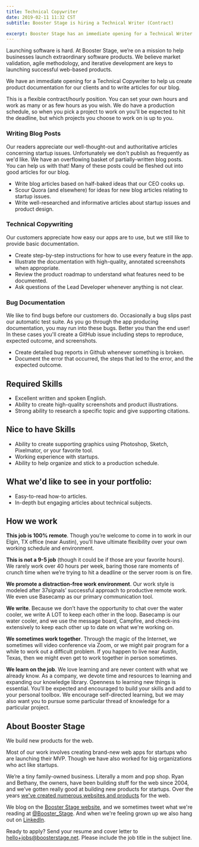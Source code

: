 ```yaml
---
title: Technical Copywriter
date: 2019-02-11 11:32 CST
subtitle: Booster Stage is hiring a Technical Writer (Contract)

excerpt: Booster Stage has an immediate opening for a Technical Writer to help us write and update documentation for our clients, and to provide valuable QA testing. 
---
```



Launching software is hard. At Booster Stage, we’re on a mission to help businesses launch extraordinary software products. We believe market validation, agile methodology, and iterative development are keys to launching successful web-based products.

We have an immediate opening for a Technical Copywriter to help us create product documentation for our clients and to write articles for our blog. 

This is a flexible contract/hourly position. You can set your own hours and work as many or as few hours as you wish. We do have a production schedule, so when you pick a project to work on you'll be expected to hit the deadline, but which projects you choose to work on is up to you. 


### Writing Blog Posts
Our readers appreciate our well-thought-out and authoritative articles concerning startup issues. Unfortunately we don't publish as frequently as we'd like. We have an overflowing basket of partially-written blog posts. You can help us with that! Many of these posts could be fleshed out into good articles for our blog. 

- Write blog articles based on half-baked ideas that our CEO cooks up. 
- Scour Quora (and elsewhere) for ideas for new blog articles relating to startup issues. 
- Write well-researched and informative articles about startup issues and product design. 


### Technical Copywriting
Our customers appreciate how easy our apps are to use, but we still like to provide basic documentation. 

- Create step-by-step instructions for how to use every feature in the app.
- Illustrate the documentation with high-quality, annotated screenshots when appropriate.
- Review the product roadmap to understand what features need to be documented.
- Ask questions of the Lead Developer whenever anything is not clear.


### Bug Documentation
We like to find bugs before our customers do. Occasionally a bug slips past our automatic test suite. As you go through the app producing documentation, you may run into these bugs. Better you than the end user! In these cases you'll create a GitHub issue including steps to reproduce, expected outcome, and screenshots. 

- Create detailed bug reports in Github whenever something is broken.
- Document the error that occurred, the steps that led to the error, and the expected outcome.

 
## Required Skills
* Excellent written and spoken English. 
* Ability to create high-quality screenshots and product illustrations. 
* Strong ability to research a specific topic and give supporting citations. 

## Nice to have Skills 
* Ability to create supporting graphics using Photoshop, Sketch, Pixelmator, or your favorite tool. 
* Working experience with startups. 
* Ability to help organize and stick to a production schedule. 


## What we'd like to see in your portfolio: 
* Easy-to-read how-to articles.
* In-depth but engaging articles about technical subjects. 




## How we work

**This job is 100% remote**. Though you’re welcome to come in to work in our Elgin, TX office (near Austin), you’ll have ultimate flexibility over your own working schedule and environment.

**This is not a 9-5 job** (though it could be if those are your favorite hours). We rarely work over 40 hours per week, baring those rare moments of crunch time when we’re trying to hit a deadline or the server room is on fire.

**We promote a distraction-free work environment**. Our work style is modeled after 37signals’ successful approach to productive remote work. We even use Basecamp as our primary communication tool.

**We write**. Because we don’t have the opportunity to chat over the water cooler, we write A LOT to keep each other in the loop. Basecamp is our water cooler, and we use the message board, Campfire, and check-ins extensively to keep each other up to date on what we're working on.

**We sometimes work together**. Through the magic of the Internet, we sometimes will video conference via Zoom, or we might pair program for a while to work out a difficult problem. If you happen to live near Austin, Texas, then we might even get to work together in person sometimes.

**We learn on the job**. We love learning and are never content with what we already know. As a company, we devote time and resources to learning and expanding our knowledge library. Openness to learning new things is essential. You’ll be expected and encouraged to build your skills and add to your personal toolbox. We encourage self-directed learning, but we may also want you to pursue some particular thread of knowledge for a particular project.

## About Booster Stage

We build new products for the web.

Most of our work involves creating brand-new web apps for startups who are launching their MVP. Though we have also worked for big organizations who act like startups.

We’re a tiny family-owned business. Literally a mom and pop shop. Ryan and Bethany, the owners, have been building stuff for the web since 2004, and we’ve gotten really good at building new products for startups. Over the years [we've created numerous websites and products](https://boosterstage.net/portfolio/) for the web. 

We blog on the [Booster Stage website](https://boosterstage.net/articles), and
we sometimes tweet what we're reading at
[@Booster_Stage](https://twitter.com/Booster_Stage). And when we're feeling
grown up we also hang out on [LinkedIn](https://www.linkedin.com/company/1292733/).

Ready to apply? Send your resume and cover letter to hello+jobs@boosterstage.net. Please include the job title in the subject line.